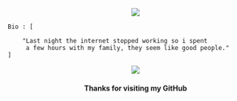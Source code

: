<p align="center">
  <img src="https://bestanimations.com/media/fire/192879075campfire-animated-gif-8.gif">
</p>

```
Bio : [

    "Last night the internet stopped working so i spent 
     a few hours with my family, they seem like good people."
]
```

<p align="center"><a href="https://github.com/MoveAngel"><img src="https://github-readme-stats.vercel.app/api/top-langs/?username=pinurun&theme=highcontrast&layout=compact"></a></p>


<h4 align="center">Thanks for visiting my GitHub</h4>
<p/>
